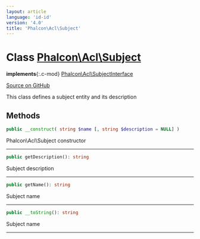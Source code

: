 ```yaml
---
layout: article
language: 'id-id'
version: '4.0'
title: 'Phalcon\Acl\Subject'
---
```

# Class [Phalcon\Acl\Subject](api/Phalcon_Acl_Subject)

**implements**{:.c-mod} [Phalcon\Acl\SubjectInterface](api/Phalcon_Acl_SubjectInterface)

<a href="https://github.com/phalcon/cphalcon/tree/v4.0.0/phalcon/acl/subject.zep" class="btn btn-default btn-sm">Source on GitHub</a>

This class defines a subject entity and its description

## Methods

```php
public __construct( string $name [, string $description = NULL] )
```

Phalcon\Acl\Subject constructor

* * *

```php
public getDescription(): string
```

Subject description

* * *

```php
public getName(): string
```

Subject name

* * *

```php
public __toString(): string
```

Subject name

* * *